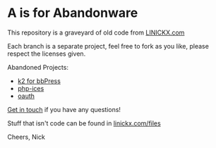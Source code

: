# A is for Abandonware #

This repository is a graveyard of old code from [LINICKX.com](http://www.linickx.com)

Each branch is a separate project, feel free to fork as you like, please respect the licenses given.

Abandoned Projects:

* [k2 for bbPress](https://github.com/linickx/a/tree/k2-for-bbPress)
* [php-ices](https://github.com/linickx/a/tree/php-ices)
* [oauth](https://github.com/linickx/a/tree/oauth)

[Get in touch](https://github.com/inbox/new) if you have any questions!

Stuff that isn't code can be found in [linickx.com/files](https://www.linickx.com/files/)

Cheers,
Nick
